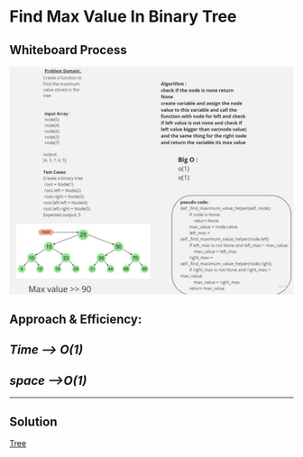 # Find Max Value In Binary Tree  

## Whiteboard Process

![Class 16](../max_value.jpg)

## Approach & Efficiency:
***Time --> O(1)*** 
---

***space -->O(1)*** 
---

---

## Solution

[Tree](./bts_tree.py)